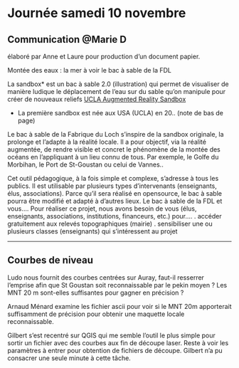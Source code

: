 ---
---

# Journée samedi 10 novembre

## Communication @Marie D

élaboré par Anne et Laure pour production d’un document papier.

Montée des eaux : la mer à voir
le bac à sable de la FDL

La sandbox* est un bac à sable 2.0 (illustration) qui permet de visualiser de manière ludique le déplacement de l’eau sur du sable qu’on manipule pour créer de nouveaux reliefs
[UCLA Augmented Reality Sandbox](http://thinkingintermsof.scienceblog.com/2015/08/10/uclas-augmented-reality-sandbox)

* La première sandbox est née aux USA (UCLA) en 20.. (note de bas de page)

Le bac à sable de la Fabrique du Loch s’inspire de la sandbox originale, la prolonge et l’adapte à la réalité locale.
Il a pour objectif, via la réalité augmentée, de rendre visible et concret le phénomène de la montée des océans en l’appliquant à un lieu connu de tous.
Par exemple, le Golfe du Morbihan, le Port de St-Goustan ou celui de Vannes..

Cet outil pédagogique, à la fois simple et complexe, s’adresse à tous les publics.
Il est utilisable par plusieurs types d’intervenants (enseignants, élus, associations).
Parce qu’il sera réalisé en opensource, le bac à sable pourra être modifié et adapté à d’autres lieux.
Le bac à sable de la FDL et vous….
Pour réaliser ce projet, nous avons besoin de vous (élus, enseignants, associations, institutions, financeurs, etc.) pour….
. accéder gratuitement aux relevés topographiques (mairie)
. sensibiliser une ou plusieurs classes (enseignants) qui s’intéressent au projet


----------
## Courbes de niveau

Ludo nous fournit des courbes centrées sur Auray, faut-il resserrer l’emprise afin que St Goustan soit reconnaissable par le pekin moyen ?
Les MNT 20 m sont-elles suffisantes pour gagner en précision ?

Arnaud Ménard examine les fichier ascii pour voir si le MNT 20m apporterait suffisamment de précision pour obtenir une maquette locale reconnaissable.

Gilbert s’est recentré sur QGIS qui me semble l’outil le plus simple pour sortir un fichier avec des courbes aux fin de découpe laser. Reste à voir les paramètres à entrer pour obtention de fichiers de découpe. Gilbert n’a pu consacrer une seule minute à cette tâche.
